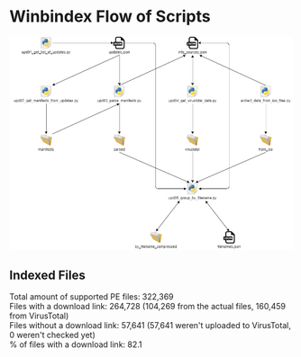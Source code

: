 # Winbindex Flow of Scripts

![winbindex-scripts-flow.png](winbindex-scripts-flow.png)

## Indexed Files

<!--FileStats-->
Total amount of supported PE files: 322,369  
Files with a download link: 264,728 (104,269 from the actual files, 160,459 from VirusTotal)  
Files without a download link: 57,641 (57,641 weren't uploaded to VirusTotal, 0 weren't checked yet)  
% of files with a download link: 82.1  
<!--/FileStats-->
